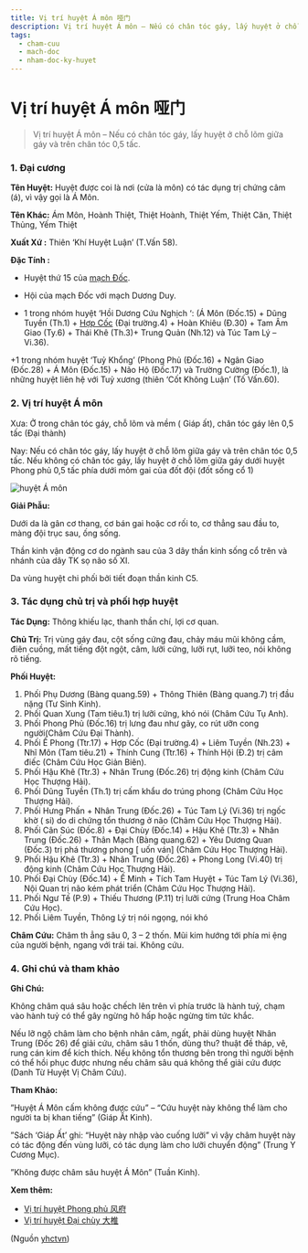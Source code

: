 ```yaml
---
title: Vị trí huyệt Á môn 哑门
description: Vị trí huyệt Á môn – Nếu có chân tóc gáy, lấy huyệt ở chỗ lõm giữa gáy và trên chân tóc 0,5 tấc.
tags:
  - cham-cuu
  - mach-doc
  - nham-doc-ky-huyet
---
```


# Vị trí huyệt Á môn 哑门 

> Vị trí huyệt Á môn – Nếu có chân tóc gáy, lấy huyệt ở chỗ lõm giữa gáy và trên chân tóc 0,5 tấc.

### 1. Đại cương

**Tên Huyệt:** Huyệt được coi là nơi (cửa là môn) có tác dụng trị chứng câm (á), vì vậy gọi là Á Môn.

**Tên Khác:** Ám Môn, Hoành Thiệt, Thiệt Hoành, Thiệt Yếm, Thiệt Căn, Thiệt Thủng, Yếm Thiệt

**Xuất Xứ :** Thiên ‘Khí Huyệt Luận’ (T.Vấn 58).

**Đặc Tính :**

+ Huyệt thứ 15 của [mạch Đốc](/yhctvn/dai-cuong-mach-doc/).

+ Hội của mạch Đốc với mạch Dương Duy.

+ 1 trong nhóm huyệt ‘Hồi Dương Cứu Nghịch ‘: (Á Môn (Đốc.15) + Dũng Tuyền (Th.1) + [Hợp Cốc](/yhctvn/huyet-hop-coc-%e5%90%88-%e8%b0%b7/) (Đại trường.4) + Hoàn Khiêu (Đ.30) + Tam Âm Giao (Ty.6) + Thái Khê (Th.3)+ Trung Quản (Nh.12) và Túc Tam Lý – Vi.36).

+1 trong nhóm huyệt ‘Tuỷ Khổng’ (Phong Phủ (Đốc.16) + Ngân Giao (Đốc.28) + Á Môn (Đốc.15) + Não Hộ (Đốc.17) và Trường Cường (Đốc.1), là những huyệt liên hệ với Tuỷ xương (thiên ‘Cốt Không Luận’ (Tố Vấn.60).

### 2. Vị trí huyệt Á môn

Xưa: Ở trong chân tóc gáy, chỗ lõm và mềm ( Giáp ất), chân tóc gáy lên 0,5 tấc (Đại thành)

Nay: Nếu có chân tóc gáy, lấy huyệt ở chỗ lõm giữa gáy và trên chân tóc 0,5 tấc. Nếu không có chân tóc gáy, lấy huyệt ở chỗ lõm giữa gáy dưới huyệt Phong phủ 0,5 tấc phía dưới mỏm gai của đốt đội (đốt sống cổ 1)

![huyệt Á môn](/imgs/yhctvn/huyet-a-mon-300x168.jpg)

**Giải Phẫu:**

Dưới da là gân cơ thang, cơ bán gai hoặc cơ rối to, cơ thẳng sau đầu to, màng đội trục sau, ống sống.

Thần kinh vận động cơ do ngành sau của 3 dây thần kinh sống cổ trên và nhánh của dây TK sọ não số XI.

Da vùng huyệt chi phối bởi tiết đoạn thần kinh C5.

### 3. Tác dụng chủ trị và phối hợp huyệt

**Tác Dụng:** Thông khiếu lạc, thanh thần chí, lợi cơ quan.

**Chủ Trị:** Trị vùng gáy đau, cột sống cứng đau, chảy máu mũi không cầm, điên cuồng, mất tiếng đột ngột, câm, lưỡi cứng, lưỡi rụt, lưỡi teo, nói không rõ tiếng.

**Phối Huyệt:**

1. Phối Phụ Dương (Bàng quang.59) + Thông Thiên (Bàng quang.7) trị đầu nặng (Tư Sinh Kinh).
2. Phối Quan Xung (Tam tiêu.1) trị lưỡi cứng, khó nói (Châm Cứu Tụ Anh).
3. Phối Phong Phủ (Đốc.16) trị lưng đau như gãy, co rút ưỡn cong người(Châm Cứu Đại Thành).
4. Phối Ế Phong (Ttr.17) + Hợp Cốc (Đại trường.4) + Liêm Tuyền (Nh.23) + Nhĩ Môn (Tam tiêu.21) + Thính Cung (Ttr.16) + Thính Hội (Đ.2) trị câm điếc (Châm Cứu Học Giản Biên).
5. Phối Hậu Khê (Ttr.3) + Nhân Trung (Đốc.26) trị động kinh (Châm Cứu Học Thượng Hải).
6. Phối Dũng Tuyền (Th.1) trị cấm khẩu do trúng phong (Châm Cứu Học Thượng Hải).
7. Phối Hưng Phấn + Nhân Trung (Đốc.26) + Túc Tam Lý (Vi.36) trị ngốc khờ ( si) do di chứng tổn thương ở não (Châm Cứu Học Thượng Hải).
8. Phối Cân Súc (Đốc.8) + Đại Chùy (Đốc.14) + Hậu Khê (Ttr.3) + Nhân Trung (Đốc.26) + Thân Mạch (Bàng quang.62) + Yêu Dương Quan (Đốc.3) trị phá thương phong [ uốn ván] (Châm Cứu Học Thượng Hải).
9. Phối Hậu Khê (Ttr.3) + Nhân Trung (Đốc.26) + Phong Long (Vi.40) trị động kinh (Châm Cứu Học Thượng Hải).
10. Phối Đại Chùy (Đốc.14) + Ế Minh + Tích Tam Huyệt + Túc Tam Lý (Vi.36), Nội Quan trị não kém phát triển (Châm Cứu Học Thượng Hải).
11. Phối Ngư Tế (P.9) + Thiếu Thương (P.11) trị lưỡi cứng (Trung Hoa Châm Cứu Học).
12. Phối Liêm Tuyền, Thông Lý trị nói ngọng, nói khó

**Châm Cứu:** Châm th ẳng sâu 0, 3 – 2 thốn. Mũi kim hướng tới phía mi ệng của người bệnh, ngang với trái tai. Không cứu.

### 4. Ghi chú và tham khảo

**Ghi Chú:**

Không châm quá sâu hoặc chếch lên trên vì phía trước là hành tuỷ, chạm vào hành tuỷ có thể gây ngừng hô hấp hoặc ngừng tim tức khắc.

Nếu lỡ ngộ châm làm cho bệnh nhân câm, ngất, phải dùng huyệt Nhân Trung (Đốc 26) để giải cứu, châm sâu 1 thốn, dùng thu? thuật đề tháp, vê, rung cán kim để kích thích. Nếu không tổn thương bên trong thì người bệnh có thể hồi phục được nhưng nếu châm sâu quá không thể giải cứu được (Danh Từ Huyệt Vị Châm Cứu).

**Tham Khảo:**

”Huyệt Á Môn cấm không được cứu” – “Cứu huyệt này không thể làm cho người ta bị khan tiếng” (Giáp Ất Kinh).

”Sách ‘Giáp Ất’ ghi: “Huyệt này nhập vào cuống lưỡi” vì vậy châm huyệt này có tác động đến vùng lưỡi, có tác dụng làm cho lưỡi chuyển động” (Trung Y Cương Mục).

”Không được châm sâu huyệt Á Môn” (Tuần Kinh).

**Xem thêm:**

* [Vị trí huyệt Phong phủ 风府](/yhctvn/vi-tri-huyet-phong-phu-%e9%a3%8e%e5%ba%9c/)
* [Vị trí huyệt Đại chùy 大椎](/yhctvn/vi-tri-huyet-dai-chuy-%e5%a4%a7%e6%a4%8e/)

(Nguồn <a href="https://yhctvn.com/vi-tri-huyet-a-mon-哑门/" target="_blank">yhctvn</a>)
